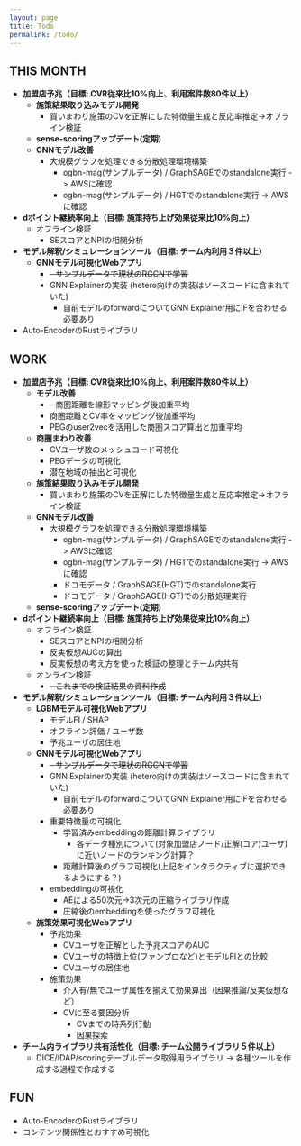 ```yaml
---
layout: page
title: Todo
permalink: /todo/
---
```


## THIS MONTH
- **加盟店予兆（目標: CVR従来比10%向上、利用案件数80件以上）**
	- **施策結果取り込みモデル開発**
		- 買いまわり施策のCVを正解にした特徴量生成と反応率推定->オフライン検証
	- **sense-scoringアップデート(定期)**
	- **GNNモデル改善**
		- 大規模グラフを処理できる分散処理環境構築
			- ogbn-mag(サンプルデータ) / GraphSAGEでのstandalone実行 -> AWSに確認
			- ogbn-mag(サンプルデータ) / HGTでのstandalone実行 -> AWSに確認
- **dポイント継続率向上（目標: 施策持ち上げ効果従来比10%向上）**
	- オフライン検証
		- SEスコアとNPIの相関分析
- **モデル解釈/シミュレーションツール（目標: チーム内利用３件以上）**
	- **GNNモデル可視化Webアプリ**
		- ~~- サンプルデータで現状のRGCNで学習~~
		- GNN Explainerの実装 (hetero向けの実装はソースコードに含まれていた)
			- 自前モデルのforwardについてGNN Explainer用にIFを合わせる必要あり
- Auto-EncoderのRustライブラリ

## WORK
- **加盟店予兆（目標: CVR従来比10%向上、利用案件数80件以上）**
	- **モデル改善**
		- ~~- 商圏距離を線形マッピング後加重平均~~
		- 商圏距離とCV率をマッピング後加重平均
		- PEGのuser2vecを活用した商圏スコア算出と加重平均
	- **商圏まわり改善**
		- CVユーザ数のメッシュコード可視化
		- PEGデータの可視化
		- 潜在地域の抽出と可視化
	- **施策結果取り込みモデル開発**
		- 買いまわり施策のCVを正解にした特徴量生成と反応率推定->オフライン検証
	- **GNNモデル改善**
		- 大規模グラフを処理できる分散処理環境構築
			- ogbn-mag(サンプルデータ) / GraphSAGEでのstandalone実行 -> AWSに確認
			- ogbn-mag(サンプルデータ) / HGTでのstandalone実行 -> AWSに確認
			- ドコモデータ / GraphSAGE(HGT)でのstandalone実行
			- ドコモデータ / GraphSAGE(HGT)での分散処理実行
	- **sense-scoringアップデート(定期)**
- **dポイント継続率向上（目標: 施策持ち上げ効果従来比10%向上）**
	- オフライン検証
		- SEスコアとNPIの相関分析
		- 反実仮想AUCの算出
		- 反実仮想の考え方を使った検証の整理とチーム内共有
	- オンライン検証
		- ~~- これまでの検証結果の資料作成~~
- **モデル解釈/シミュレーションツール（目標: チーム内利用３件以上）**
	- **LGBMモデル可視化Webアプリ**
		- モデルFI / SHAP
		- オフライン評価 / ユーザ数
		- 予兆ユーザの居住地
	- **GNNモデル可視化Webアプリ**
		- ~~- サンプルデータで現状のRGCNで学習~~
		- GNN Explainerの実装 (hetero向けの実装はソースコードに含まれていた)
			- 自前モデルのforwardについてGNN Explainer用にIFを合わせる必要あり
		- 重要特徴量の可視化
			- 学習済みembeddingの距離計算ライブラリ
				- 各データ種別について(対象加盟店ノード/正解(コア)ユーザ)に近いノードのランキング計算？
			- 距離計算後のグラフ可視化(上記をインタラクティブに選択できるようにする？)
		- embeddingの可視化
			- AEによる50次元->3次元の圧縮ライブラリ作成
			- 圧縮後のembeddingを使ったグラフ可視化
	- **施策効果可視化Webアプリ**
		- 予兆効果
			- CVユーザを正解とした予兆スコアのAUC
			- CVユーザの特徴上位(ファンプロなど)とモデルFIとの比較
			- CVユーザの居住地
		- 施策効果
			- 介入有/無でユーザ属性を揃えて効果算出（因果推論/反実仮想など）
			- CVに至る要因分析
				- CVまでの時系列行動
				- 因果探索
- **チーム内ライブラリ共有活性化（目標: チーム公開ライブラリ５件以上）**
	- DICE/IDAP/scoringテーブルデータ取得用ライブラリ -> 各種ツールを作成する過程で作成する


## FUN
- Auto-EncoderのRustライブラリ
- コンテンツ関係性とおすすめ可視化
